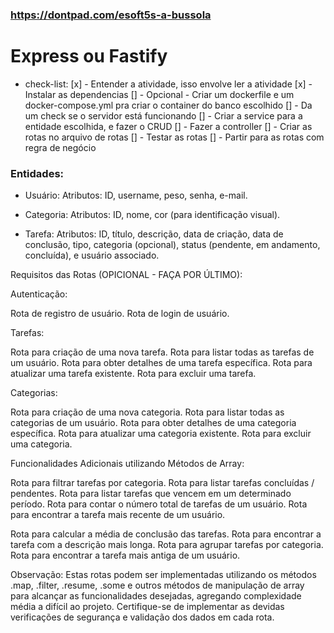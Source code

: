 ### https://dontpad.com/esoft5s-a-bussola

# Express ou Fastify

- check-list:
[x] - Entender a atividade, isso envolve ler a atividade
[x] - Instalar as dependencias
[] - Opcional - Criar um dockerfile e um docker-compose.yml pra criar o container do banco escolhido
[] - Da um check se o servidor está funcionando
[] - Criar a service para a entidade escolhida, e fazer o CRUD
[] - Fazer a controller
[] - Criar as rotas no arquivo de rotas
[] - Testar as rotas
[] - Partir para as rotas com regra de negócio

	
### Entidades:

- Usuário:
	Atributos: ID, username, peso, senha, e-mail.
	
- Categoria:
	Atributos: ID, nome, cor (para identificação visual).

- Tarefa:
	Atributos: ID, título, descrição, data de criação, data de conclusão, tipo, categoria (opcional), status (pendente, em andamento, concluída), e usuário associado.



Requisitos das Rotas (OPICIONAL - FAÇA POR ÚLTIMO):

Autenticação:

Rota de registro de usuário.
Rota de login de usuário.

Tarefas:

Rota para criação de uma nova tarefa.
Rota para listar todas as tarefas de um usuário.
Rota para obter detalhes de uma tarefa específica.
Rota para atualizar uma tarefa existente.
Rota para excluir uma tarefa.

Categorias:

Rota para criação de uma nova categoria.
Rota para listar todas as categorias de um usuário.
Rota para obter detalhes de uma categoria específica.
Rota para atualizar uma categoria existente.
Rota para excluir uma categoria.

Funcionalidades Adicionais utilizando Métodos de Array:

Rota para filtrar tarefas por categoria.
Rota para listar tarefas concluídas / pendentes.
Rota para listar tarefas que vencem em um determinado período.
Rota para contar o número total de tarefas de um usuário.
Rota para encontrar a tarefa mais recente de um usuário.

Rota para calcular a média de conclusão das tarefas.
Rota para encontrar a tarefa com a descrição mais longa.
Rota para agrupar tarefas por categoria.
Rota para encontrar a tarefa mais antiga de um usuário.

Observação:
Estas rotas podem ser implementadas utilizando os métodos .map, .filter, .resume, .some e outros métodos de manipulação de array para alcançar as funcionalidades desejadas, agregando complexidade média a difícil ao projeto. Certifique-se de implementar as devidas verificações de segurança e validação dos dados em cada rota.
